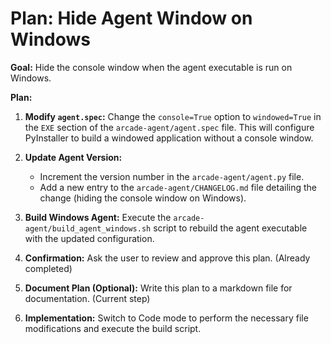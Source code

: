# Plan: Hide Agent Window on Windows

**Goal:** Hide the console window when the agent executable is run on Windows.

**Plan:**

1.  **Modify `agent.spec`:** Change the `console=True` option to `windowed=True` in the `EXE` section of the `arcade-agent/agent.spec` file. This will configure PyInstaller to build a windowed application without a console window.

2.  **Update Agent Version:**
    *   Increment the version number in the `arcade-agent/agent.py` file.
    *   Add a new entry to the `arcade-agent/CHANGELOG.md` file detailing the change (hiding the console window on Windows).

3.  **Build Windows Agent:** Execute the `arcade-agent/build_agent_windows.sh` script to rebuild the agent executable with the updated configuration.

4.  **Confirmation:** Ask the user to review and approve this plan. (Already completed)

5.  **Document Plan (Optional):** Write this plan to a markdown file for documentation. (Current step)

6.  **Implementation:** Switch to Code mode to perform the necessary file modifications and execute the build script.